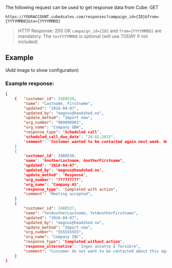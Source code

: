 The following request can be used to get response data from Cube:
GET
```
https://YOURACCOUNT.cube4sales.com/responses?campaign_id={ID}&from={YYYYMMDD}&to={YYYYMMDD}
```
> HTTP Response: 200 OK
` campaign_id={ID} ` and ` from={YYYYMMDD} ` are mandatory.
The ` to=YYYYMMDD ` is optional (will use TODAY if not included)

## Example
(Add image to show configuration)
### Example response:

```json  
{
    {   "customer_id": 2488539,
        "name": "Lastname, Firstname",
        "updated": "2016-04-07",
        "updated_by": "magnus@headshed.no",
        "update_method": "Import new",
        "org_number": "989898981",
        "org_name": "Company GBH",
        "response_type": 'Scheduled call",
        "scheduled_call_due_date": "28.02.2015",
        "comment": "Customer wanted to be contacted again nest week. Need to discuss offer with his CEO",
    }
    {
        "customer_id": 2488538,
        "name": "AnotherLastname, AnotherFirstname",
        "updated": "2016-04-07",
        "updated_by": "magnus@headshed.no",
        "update_method": "Response",
        "org_number": "777777777",
        "org_name": "Company AS",
        "response_type": 'Completed with action",
        "comment": "Meeting accepted",
    }
    {
        "customer_id": 2488537,
        "name": "YetAnotherLastname, YetAnotherFirstname",
        "updated": "2016-04-07",
        "updated_by": "magnus@headshed.no",
        "update_method": "Import new",
        "org_number": "555555555",
        "org_name": "Company INC",
        "response_type": 'Completed without action",
        "response_alternative": 'Ingen ansatte å forsikre",
        "comment": "Customer do not want to be contacted about this again",
    }    
}
  ```

